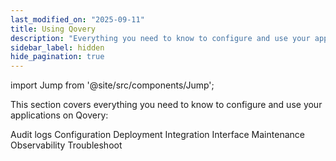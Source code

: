 ```yaml
---
last_modified_on: "2025-09-11"
title: Using Qovery
description: "Everything you need to know to configure and use your applications on Qovery"
sidebar_label: hidden
hide_pagination: true
---
```


import Jump from '@site/src/components/Jump';

This section covers everything you need to know to configure and use your applications on Qovery:

<Jump to="/docs/using-qovery/audit-logs/">Audit logs</Jump>
<Jump to="/docs/using-qovery/configuration/">Configuration</Jump>
<Jump to="/docs/using-qovery/deployment/">Deployment</Jump>
<Jump to="/docs/using-qovery/integration/">Integration</Jump>
<Jump to="/docs/using-qovery/interface/">Interface</Jump>
<Jump to="/docs/using-qovery/maintenance/">Maintenance</Jump>
<Jump to="/docs/using-qovery/observability/">Observability</Jump>
<Jump to="/docs/using-qovery/troubleshoot/">Troubleshoot</Jump>



